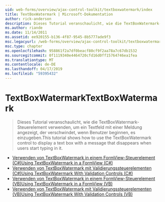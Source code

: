 ```yaml
---
uid: web-forms/overview/ajax-control-toolkit/textboxwatermark/index
title: TextBoxWatermark | Microsoft-Dokumentation
author: rick-anderson
description: Dieses Tutorial veranschaulicht, wie die TextBoxWatermark-Steuerelement verwenden, um ein Textfeld mit einer Meldung angezeigt, der verschwindet, wenn Benutzer beginnen, es einzugeben.
ms.author: riande
ms.date: 11/14/2011
ms.assetid: ee920155-b136-4f87-9545-8b5777ade9f3
msc.legacyurl: /web-forms/overview/ajax-control-toolkit/textboxwatermark
msc.type: chapter
ms.openlocfilehash: 958861f2a7df0beacf80cf9f2aa78a7c67db1532
ms.sourcegitcommit: 0f1119340e4464720cfd16d0ff15764746ea1fea
ms.translationtype: MT
ms.contentlocale: de-DE
ms.lasthandoff: 04/17/2019
ms.locfileid: "59395432"
---
```

# <a name="textboxwatermark"></a><span data-ttu-id="c4ba8-103">TextBoxWatermark</span><span class="sxs-lookup"><span data-stu-id="c4ba8-103">TextBoxWatermark</span></span>

> <span data-ttu-id="c4ba8-104">Dieses Tutorial veranschaulicht, wie die TextBoxWatermark-Steuerelement verwenden, um ein Textfeld mit einer Meldung angezeigt, der verschwindet, wenn Benutzer beginnen, es einzugeben.</span><span class="sxs-lookup"><span data-stu-id="c4ba8-104">This tutorial shows how to use the TextBoxWatermark control to display a text box with a message that disappears when users start typing in it.</span></span>


- [<span data-ttu-id="c4ba8-105">Verwenden von TextBoxWatermark in einem FormView-Steuerelement (C#)</span><span class="sxs-lookup"><span data-stu-id="c4ba8-105">Using TextBoxWatermark in a FormView (C#)</span></span>](using-textboxwatermark-in-a-formview-cs.md)
- [<span data-ttu-id="c4ba8-106">Verwenden von TextBoxWatermark mit Validierungssteuerelementen (C#)</span><span class="sxs-lookup"><span data-stu-id="c4ba8-106">Using TextBoxWatermark With Validation Controls (C#)</span></span>](using-textboxwatermark-with-validation-controls-cs.md)
- [<span data-ttu-id="c4ba8-107">Verwenden von TextBoxWatermark in einem FormView-Steuerelement (VB)</span><span class="sxs-lookup"><span data-stu-id="c4ba8-107">Using TextBoxWatermark in a FormView (VB)</span></span>](using-textboxwatermark-in-a-formview-vb.md)
- [<span data-ttu-id="c4ba8-108">Verwenden von TextBoxWatermark mit Validierungssteuerelementen (VB)</span><span class="sxs-lookup"><span data-stu-id="c4ba8-108">Using TextBoxWatermark With Validation Controls (VB)</span></span>](using-textboxwatermark-with-validation-controls-vb.md)

